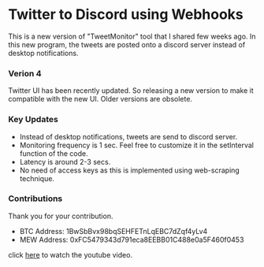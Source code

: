 # Twitter to Discord using Webhooks
This is a new version of "TweetMonitor" tool that I shared few weeks ago. In this new program, the tweets are posted onto a discord server instead of desktop notifications.

### Verion 4
Twitter UI has been recently updated. So releasing a new version to make it compatible with the new UI. Older versions are obsolete.

### Key Updates
* Instead of desktop notifications, tweets are send to discord server.
* Monitoring frequency is 1 sec. Feel free to customize it in the setInterval function of the code.
* Latency is around 2-3 secs.
* No need of access keys as this is implemented using web-scraping technique.

### Contributions
Thank you for your contribution.

* BTC Address: 1BwSbBvx98bqSEHFETnLqEBC7dZqf4yLv4
* MEW Address: 0xFC5479343d791eca8EEBB01C488e0a5F460f0453

click [here](https://www.youtube.com/watch?v=72ADPlseO4o&feature=youtu.be) to watch the youtube video.
